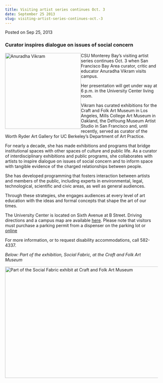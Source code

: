 ```yaml
---
title: Visiting artist series continues Oct. 3
date: September 25 2013
slug: visiting-artist-series-continues-oct.-3
---
```


 



<span class="date">Posted on Sep 25, 2013    </span>
<h3>Curator inspires dialogue on issues of social concern</h3>
<p><img alt="Anuradha Vikram" src="https://news.csumb.edu/sites/default/files/65/attachments/news/images/anuradha_vikram.jpg" style="float:left; width:250px; height:250px">CSU Monterey Bay&#x2019;s
visiting artist series continues Oct. 3 when San Francisco Bay Area
curator, critic and educator Anuradha Vikram visits campus.</img></p>
<p>Her presentation will get under way at 6 p.m. in the University
Center living room.</p>
<p>Vikram has curated exhibitions for the Craft and Folk Art Museum
in Los Angeles, Mills College Art Museum in Oakland, the DeYoung
Museum Artist Studio in San Francisco and, until recently, served
as curator of the Worth Ryder Art Gallery for UC Berkeley&#x2019;s
Department of Art Practice.</p>
<p>For nearly a decade, she has made exhibitions and programs that
bridge institutional spaces with other spaces of culture and public
life. As a curator of interdisciplinary exhibitions and public
programs, she collaborates with artists to inspire dialogue on
issues of social concern and to inform space with tangible evidence
of the charged relationships between people.</p>
<p>She has developed programming that fosters interaction between
artists and members of the public, including experts in
environmental, legal, technological, scientific and civic areas, as
well as general audiences.</p>
<p>Through these strategies, she engages audiences at every level
of art education with the ideas and formal concepts that shape the
art of our times.</p>
<p>The University Center is located on Sixth Avenue at B Street.
Driving directions and a campus map are available <a href="https://csumb.edu/maps" rel="nofollow">here</a>. Please note that
visitors must purchase a parking permit from a dispenser on the
parking lot or <a href="https://store.csumb.edu/products/daily-parking-permit" rel="nofollow">online</a></p>
<p>For more information, or to request disability accommodations,
call 582-4337.</p>
<p><em>Below: Part of the exhibition, Social Fabric, at the Craft
and Folk Art Museum</em></p>
<p><img alt="Part of the Social Fabric exhibit at Craft and Folk Art Museum" src="https://news.csumb.edu/sites/default/files/65/attachments/news/images/socialfabric2.jpg" style="float:left; width:550px; height:367px"/></p>





```
